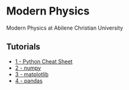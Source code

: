 # Modern Physics
Modern Physics at Abilene Christian University

## Tutorials
* [1 - Python Cheat Sheet](Tutorials/Tutorial%201%20-%20Python%20Cheat%20Sheet.ipynb)
* [2 - numpy](Tutorials/Tutorial%202%20-%20Numpy.ipynb)
* [3 - matplotlib](Tutorials/Tutorial%203%20-%20Plots%20with%20matplotlib.ipynb)
* [4 - pandas](Tutorials/Tutorial%204%20-%20Pandas.ipynb)
